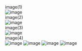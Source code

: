 image(1)<br>
![image](https://github.com/user-attachments/assets/5633828d-981e-4d48-b4c5-ed1441ffb03b)
<br>image(2)<br>
![image](https://github.com/user-attachments/assets/c7946543-b417-4ec3-b360-2bfa7c03cba7)
<br>image(3)<br>
![image](https://github.com/user-attachments/assets/4c77d423-08e2-4c99-ae11-8bea5be20ea0)
<br>image(4)<br>
![image](https://github.com/user-attachments/assets/9ab74f77-0416-47bf-9f20-9ba73457dcc4)
![image](https://github.com/user-attachments/assets/8343808a-36fe-40ec-9e5b-12af3206b2f7)
![image](https://github.com/user-attachments/assets/903aa71c-5cbb-4b27-9782-cd22f1a02a25)
![image](https://github.com/user-attachments/assets/e6849018-bde3-4e31-a717-33284829f099)
